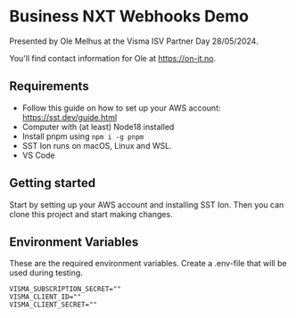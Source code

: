# Business NXT Webhooks Demo

Presented by Ole Melhus at the Visma ISV Partner Day 28/05/2024.

You'll find contact information for Ole at https://on-it.no.

## Requirements

- Follow this guide on how to set up your AWS account: https://sst.dev/guide.html
- Computer with (at least) Node18 installed
- Install pnpm using `npm i -g pnpm`
- SST Ion runs on macOS, Linux and WSL.
- VS Code

## Getting started

Start by setting up your AWS account and installing SST Ion. Then you can clone this project and start making changes.

## Environment Variables

These are the required environment variables. Create a .env-file that will be used during testing.

```env
VISMA_SUBSCRIPTION_SECRET=""
VISMA_CLIENT_ID=""
VISMA_CLIENT_SECRET=""
```
